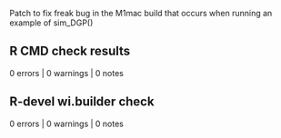 Patch to fix freak bug in the M1mac build that occurs when running an example of sim_DGP()

## R CMD check results

0 errors | 0 warnings | 0 notes

## R-devel wi.builder check

0 errors | 0 warnings | 0 notes
